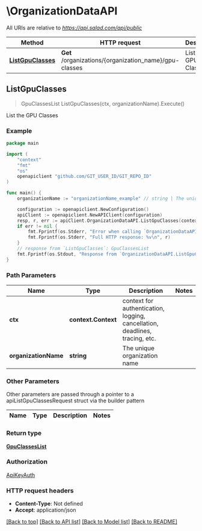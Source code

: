 # \OrganizationDataAPI

All URIs are relative to *https://api.salad.com/api/public*

Method | HTTP request | Description
------------- | ------------- | -------------
[**ListGpuClasses**](OrganizationDataAPI.md#ListGpuClasses) | **Get** /organizations/{organization_name}/gpu-classes | List the GPU Classes



## ListGpuClasses

> GpuClassesList ListGpuClasses(ctx, organizationName).Execute()

List the GPU Classes



### Example

```go
package main

import (
    "context"
    "fmt"
    "os"
    openapiclient "github.com/GIT_USER_ID/GIT_REPO_ID"
)

func main() {
    organizationName := "organizationName_example" // string | The unique organization name

    configuration := openapiclient.NewConfiguration()
    apiClient := openapiclient.NewAPIClient(configuration)
    resp, r, err := apiClient.OrganizationDataAPI.ListGpuClasses(context.Background(), organizationName).Execute()
    if err != nil {
        fmt.Fprintf(os.Stderr, "Error when calling `OrganizationDataAPI.ListGpuClasses``: %v\n", err)
        fmt.Fprintf(os.Stderr, "Full HTTP response: %v\n", r)
    }
    // response from `ListGpuClasses`: GpuClassesList
    fmt.Fprintf(os.Stdout, "Response from `OrganizationDataAPI.ListGpuClasses`: %v\n", resp)
}
```

### Path Parameters


Name | Type | Description  | Notes
------------- | ------------- | ------------- | -------------
**ctx** | **context.Context** | context for authentication, logging, cancellation, deadlines, tracing, etc.
**organizationName** | **string** | The unique organization name | 

### Other Parameters

Other parameters are passed through a pointer to a apiListGpuClassesRequest struct via the builder pattern


Name | Type | Description  | Notes
------------- | ------------- | ------------- | -------------


### Return type

[**GpuClassesList**](GpuClassesList.md)

### Authorization

[ApiKeyAuth](../README.md#ApiKeyAuth)

### HTTP request headers

- **Content-Type**: Not defined
- **Accept**: application/json

[[Back to top]](#) [[Back to API list]](../README.md#documentation-for-api-endpoints)
[[Back to Model list]](../README.md#documentation-for-models)
[[Back to README]](../README.md)

